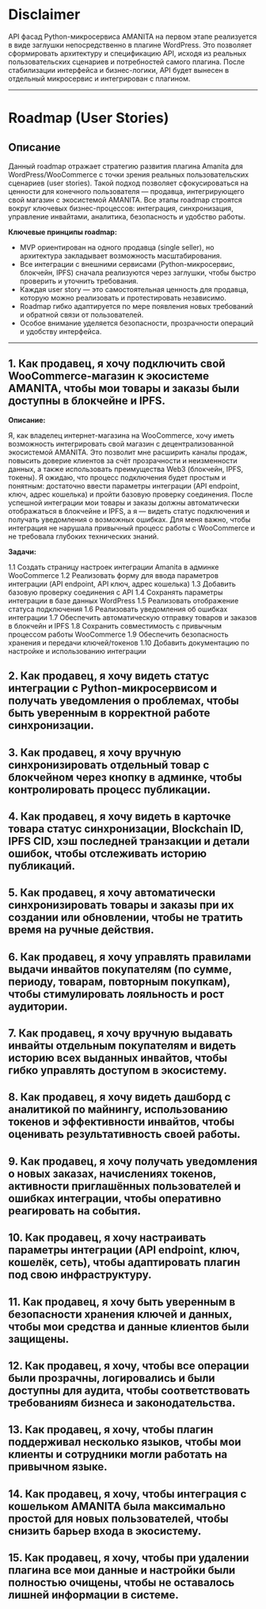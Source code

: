 # Disclaimer

API фасад Python-микросервиса AMANITA на первом этапе реализуется в виде заглушки непосредственно в плагине WordPress. Это позволяет сформировать архитектуру и спецификацию API, исходя из реальных пользовательских сценариев и потребностей самого плагина. После стабилизации интерфейса и бизнес-логики, API будет вынесен в отдельный микросервис и интегрирован с плагином.

---

# Roadmap (User Stories)

## Описание

Данный roadmap отражает стратегию развития плагина Amanita для WordPress/WooCommerce с точки зрения реальных пользовательских сценариев (user stories). Такой подход позволяет сфокусироваться на ценности для конечного пользователя — продавца, интегрирующего свой магазин с экосистемой AMANITA. Все этапы roadmap строятся вокруг ключевых бизнес-процессов: интеграция, синхронизация, управление инвайтами, аналитика, безопасность и удобство работы.

**Ключевые принципы roadmap:**
- MVP ориентирован на одного продавца (single seller), но архитектура закладывает возможность масштабирования.
- Все интеграции с внешними сервисами (Python-микросервис, блокчейн, IPFS) сначала реализуются через заглушки, чтобы быстро проверить и уточнить требования.
- Каждая user story — это самостоятельная ценность для продавца, которую можно реализовать и протестировать независимо.
- Roadmap гибко адаптируется по мере появления новых требований и обратной связи от пользователей.
- Особое внимание уделяется безопасности, прозрачности операций и удобству интерфейса.

---

## 1. Как продавец, я хочу подключить свой WooCommerce-магазин к экосистеме AMANITA, чтобы мои товары и заказы были доступны в блокчейне и IPFS.

**Описание:**

Я, как владелец интернет-магазина на WooCommerce, хочу иметь возможность интегрировать свой магазин с децентрализованной экосистемой AMANITA. Это позволит мне расширить каналы продаж, повысить доверие клиентов за счёт прозрачности и неизменности данных, а также использовать преимущества Web3 (блокчейн, IPFS, токены). Я ожидаю, что процесс подключения будет простым и понятным: достаточно ввести параметры интеграции (API endpoint, ключ, адрес кошелька) и пройти базовую проверку соединения. После успешной интеграции мои товары и заказы должны автоматически отображаться в блокчейне и IPFS, а я — видеть статус подключения и получать уведомления о возможных ошибках. Для меня важно, чтобы интеграция не нарушала привычный процесс работы с WooCommerce и не требовала глубоких технических знаний.

**Задачи:**

1.1 Создать страницу настроек интеграции Amanita в админке WooCommerce
1.2 Реализовать форму для ввода параметров интеграции (API endpoint, API ключ, адрес кошелька)
1.3 Добавить базовую проверку соединения с API
1.4 Сохранять параметры интеграции в базе данных WordPress
1.5 Реализовать отображение статуса подключения
1.6 Реализовать уведомления об ошибках интеграции
1.7 Обеспечить автоматическую отправку товаров и заказов в блокчейн и IPFS
1.8 Сохранить совместимость с привычным процессом работы WooCommerce
1.9 Обеспечить безопасность хранения и передачи ключей/токенов
1.10 Добавить документацию по настройке и использованию интеграции

## 2. Как продавец, я хочу видеть статус интеграции с Python-микросервисом и получать уведомления о проблемах, чтобы быть уверенным в корректной работе синхронизации.

## 3. Как продавец, я хочу вручную синхронизировать отдельный товар с блокчейном через кнопку в админке, чтобы контролировать процесс публикации.

## 4. Как продавец, я хочу видеть в карточке товара статус синхронизации, Blockchain ID, IPFS CID, хэш последней транзакции и детали ошибок, чтобы отслеживать историю публикаций.

## 5. Как продавец, я хочу автоматически синхронизировать товары и заказы при их создании или обновлении, чтобы не тратить время на ручные действия.

## 6. Как продавец, я хочу управлять правилами выдачи инвайтов покупателям (по сумме, периоду, товарам, повторным покупкам), чтобы стимулировать лояльность и рост аудитории.

## 7. Как продавец, я хочу вручную выдавать инвайты отдельным покупателям и видеть историю всех выданных инвайтов, чтобы гибко управлять доступом в экосистему.

## 8. Как продавец, я хочу видеть дашборд с аналитикой по майнингу, использованию токенов и эффективности инвайтов, чтобы оценивать результативность своей работы.

## 9. Как продавец, я хочу получать уведомления о новых заказах, начислениях токенов, активности приглашённых пользователей и ошибках интеграции, чтобы оперативно реагировать на события.

## 10. Как продавец, я хочу настраивать параметры интеграции (API endpoint, ключ, кошелёк, сеть), чтобы адаптировать плагин под свою инфраструктуру.

## 11. Как продавец, я хочу быть уверенным в безопасности хранения ключей и данных, чтобы мои средства и данные клиентов были защищены.

## 12. Как продавец, я хочу, чтобы все операции были прозрачны, логировались и были доступны для аудита, чтобы соответствовать требованиям бизнеса и законодательства.

## 13. Как продавец, я хочу, чтобы плагин поддерживал несколько языков, чтобы мои клиенты и сотрудники могли работать на привычном языке.

## 14. Как продавец, я хочу, чтобы интеграция с кошельком AMANITA была максимально простой для новых пользователей, чтобы снизить барьер входа в экосистему.

## 15. Как продавец, я хочу, чтобы при удалении плагина все мои данные и настройки были полностью очищены, чтобы не оставалось лишней информации в системе.
